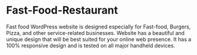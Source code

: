 # Fast-Food-Restaurant
Fast food WordPress website is designed especially for Fast-food, Burgers, Pizza, and other service-related businesses. Website has a beautiful and unique design that will be best suited for your online web presence. It has a 100% responsive design and is tested on all major handheld devices.
